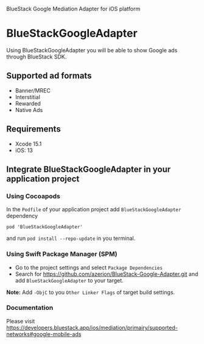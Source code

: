 BlueStack Google Mediation Adapter for iOS platform

# BlueStackGoogleAdapter

Using BlueStackGoogleAdapter you will be able to show Google ads through BlueStack SDK. 

## Supported ad formats
- Banner/MREC
- Interstitial
- Rewarded
- Native Ads

## Requirements
- Xcode 15.1
- iOS: 13

## Integrate BlueStackGoogleAdapter in your application project

### Using Cocoapods
In the `Podfile` of your application project add `BlueStackGoogleAdapter` dependency

```shell
pod 'BlueStackGoogleAdapter'
```
and run `pod install --repo-update` in you terminal.

### Using Swift Package Manager (SPM)

- Go to the project settings and select `Package Dependencies`
- Search for https://github.com/azerion/BlueStack-Google-Adapter.git and add `BlueStackGoogleAdapter` to your target.

**Note:** Add `-ObjC` to you `Other Linker Flags` of target build settings. 

### Documentation

Please visit https://developers.bluestack.app/ios/mediation/primairy/supported-networks#google-mobile-ads